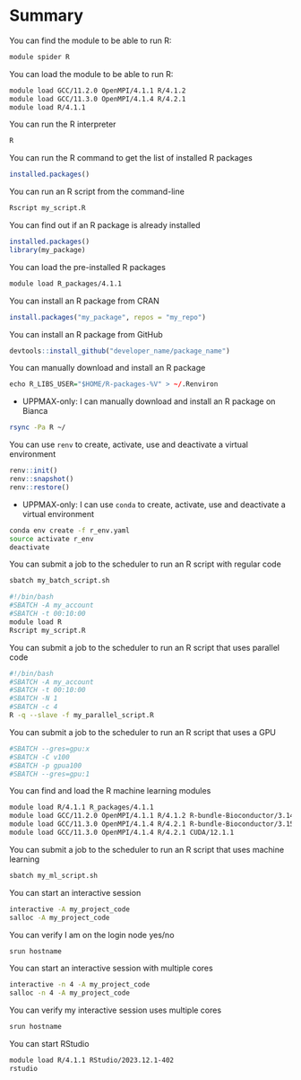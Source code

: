 # Summary

You can find the module to be able to run R:

```bash
module spider R
```

You can load the module to be able to run R:

```bash
module load GCC/11.2.0 OpenMPI/4.1.1 R/4.1.2
module load GCC/11.3.0 OpenMPI/4.1.4 R/4.2.1
module load R/4.1.1
```

You can run the R interpreter

```bash
R
```

You can run the R command to get the list of installed R packages

```r
installed.packages()
```

You can run an R script from the command-line

```bash
Rscript my_script.R
```

You can find out if an R package is already installed

```r
installed.packages()
library(my_package)
```

You can load the pre-installed R packages

```bash
module load R_packages/4.1.1
```

You can install an R package from CRAN

```r
install.packages("my_package", repos = "my_repo")
```

You can install an R package from GitHub

```r
devtools::install_github("developer_name/package_name")
```

You can manually download and install an R package

```r
echo R_LIBS_USER="$HOME/R-packages-%V" > ~/.Renviron
```

- UPPMAX-only: I can manually download and install an R package on Bianca

```bash
rsync -Pa R ~/
```

You can use `renv` to create, activate, use and deactivate a virtual environment

```r
renv::init()
renv::snapshot()
renv::restore()
```

- UPPMAX-only: I can use `conda` to create, activate, use and deactivate a virtual environment

```bash
conda env create -f r_env.yaml
source activate r_env
deactivate
```

You can submit a job to the scheduler to run an R script with regular code

```bash
sbatch my_batch_script.sh
```

```bash
#!/bin/bash
#SBATCH -A my_account
#SBATCH -t 00:10:00
module load R
Rscript my_script.R
```

You can submit a job to the scheduler to run an R script that uses parallel code

```bash
#!/bin/bash
#SBATCH -A my_account
#SBATCH -t 00:10:00
#SBATCH -N 1
#SBATCH -c 4
R -q --slave -f my_parallel_script.R
```

You can submit a job to the scheduler to run an R script that uses a GPU

```bash
#SBATCH --gres=gpu:x
#SBATCH -C v100
#SBATCH -p gpua100
#SBATCH --gres=gpu:1
```

You can find and load the R machine learning modules

```bash
module load R/4.1.1 R_packages/4.1.1
module load GCC/11.2.0 OpenMPI/4.1.1 R/4.1.2 R-bundle-Bioconductor/3.14-R-4.1.2
module load GCC/11.3.0 OpenMPI/4.1.4 R/4.2.1 R-bundle-Bioconductor/3.15-R-4.2.1
module load GCC/11.3.0 OpenMPI/4.1.4 R/4.2.1 CUDA/12.1.1
```

You can submit a job to the scheduler to run an R script that uses machine learning

```bash
sbatch my_ml_script.sh
```

You can start an interactive session


```bash
interactive -A my_project_code
salloc -A my_project_code
```

You can verify I am on the login node yes/no

```bash
srun hostname
```

You can start an interactive session with multiple cores

```bash
interactive -n 4 -A my_project_code
salloc -n 4 -A my_project_code
```

You can verify my interactive session uses multiple cores

```bash
srun hostname
```

You can start RStudio

```bash
module load R/4.1.1 RStudio/2023.12.1-402
rstudio
```

